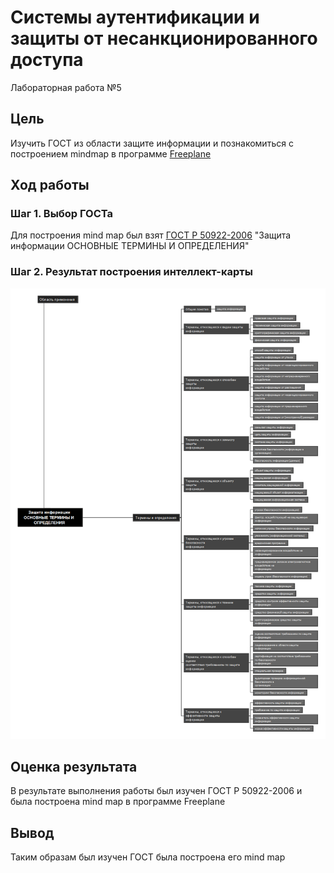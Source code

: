 # Системы аутентификации и защиты от несанкционированного доступа

Лабораторная работа №5

## Цель

Изучить ГОСТ из области защите информации и познакомиться с построением mindmap в программе
[Freeplane](https://docs.freeplane.org/)

## Ход работы

### Шаг 1. Выбор ГОСТа

Для построения mind map был взят [ГОСТ Р 50922-2006](https://www.altell.ru/legislation/standards/50922-2006.pdf)
"Защита информации ОСНОВНЫЕ ТЕРМИНЫ И ОПРЕДЕЛЕНИЯ"

### Шаг 2. Результат построения интеллект-карты

![mind_map](https://github.com/Ilya-afk/SAZNSD/blob/main/LAB5/ghost.png)

## Оценка результата

В результате выполнения работы был изучен ГОСТ Р 50922-2006 и была построена mind map в программе Freeplane

## Вывод

Таким образам был изучен ГОСТ была построена его mind map
